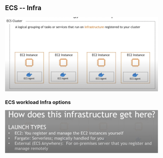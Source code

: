## ECS -- Infra 

<img src="images/infra.png">

### ECS workload Infra options 

<img src="images/opt.png">
